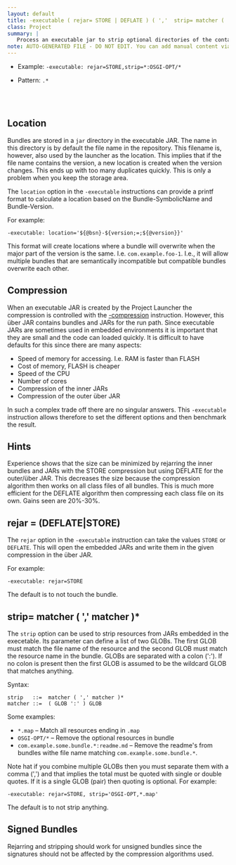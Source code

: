 ```yaml
---
layout: default
title: -executable ( rejar= STORE | DEFLATE ) ( ','  strip= matcher ( ',' matcher )* ) ( ',' location= FORMAT )
class: Project
summary: |
   Process an executable jar to strip optional directories of the contained bundles, and/or change their compression. The location string can also be calculated from bsn and version
note: AUTO-GENERATED FILE - DO NOT EDIT. You can add manual content via same filename in ext folder. 
---
```


- Example: `-executable: rejar=STORE,strip=*:OSGI-OPT/*`

- Pattern: `.*`

<!-- Manual content from: ext/executable.md --><br /><br />


## Location

Bundles are stored in a `jar` directory in the executable JAR. The name in this directory is by default the file name in the repository. This filename is, however, also used by the launcher as the location. This implies that if the file name contains the version, a new location is created when the version changes. This ends up with too many duplicates quickly. This is only a problem when you keep the storage area.

The `location` option in the `-executable` instructions can provide a printf format to calculate a location based on the Bundle-SymbolicName and Bundle-Version.

For example:

    -executable: location='${@bsn}-${version;=;${@version}}'

This format will create locations where a bundle will overwrite when the major part of the version is the same. I.e. `com.example.foo-1`. I.e., it will allow multiple bundles that are semantically incompatible but compatible bundles overwrite each other.

## Compression

When an executable JAR is created by the Project Launcher the compression is controlled with the [-compression](compression.html) 
instruction. However, this über JAR contains bundles and JARs for the run path. Since executable JARs are sometimes used in 
embedded environments it is important that they are small and the code can loaded quickly. It is difficult to 
have defaults for this since there are many aspects:

* Speed of memory for accessing. I.e. RAM is faster than FLASH
* Cost of memory, FLASH is cheaper
* Speed of the CPU
* Number of cores
* Compression of the inner JARs
* Compression of the outer über JAR

In such a complex trade off there are no singular answers. This `-executable` instruction allows therefore to
set the different options and then benchmark the result.

## Hints

Experience shows that the size can be minimized by rejarring the inner bundles and JARs with the STORE compression
but using DEFLATE for the outer/über JAR. This decreases the size because the compression algorithm then works on 
all class files of all bundles. This is much more efficient for the DEFLATE algorithm then compressing each class file
on its own. Gains seen are 20%-30%.

## rejar = (DEFLATE|STORE)

The `rejar` option in the `-executable` instruction can take the values `STORE` or `DEFLATE`. This will open
the embedded JARs and write them in the given compression in the über JAR. 

For example:

    -executable: rejar=STORE

The default is to not touch the bundle.

## strip= matcher ( ',' matcher )*

The `strip` option can be used to strip resources from JARs embedded in the execetable. Its parameter can define
a list of two GLOBs. The first GLOB must match the file name of the resource and the second GLOB must match the 
resource name in the bundle. GLOBs are separated with a colon (':'). If no colon is present then the first GLOB 
is assumed to be the wildcard GLOB that matches anything.

Syntax:

    strip   ::=  matcher ( ',' matcher )*
    matcher ::=  ( GLOB ':' ) GLOB

Some examples:

* `*.map` – Match all resources ending in `.map`
* `OSGI-OPT/*` – Remove the optional resources in bundle
* `com.example.some.bundle.*:readme.md` – Remove the readme's from bundles withe file name matching `com.example.some.bundle.*`.

Note hat if you combine multiple GLOBs then you must separate them with a comma (',') and that implies the total must be
quoted with single or double quotes. If it is a single GLOB (pair) then quoting is optional. For example:

    -executable: rejar=STORE, strip='OSGI-OPT,*.map'
    
The default is to not strip anything.

## Signed Bundles

Rejarring and stripping should work for unsigned bundles since the signatures should not be affected by the
compression algorithms used.
